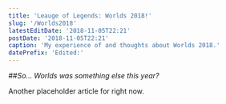 ```yaml
---
title: 'Leauge of Legends: Worlds 2018!'
slug: '/Worlds2018'
latestEditDate: '2018-11-05T22:21'
postDate: '2018-11-05T22:21'
caption: 'My experience of and thoughts about Worlds 2018.'
datePrefix: 'Edited:'
---
```


##_So... Worlds was something else this year?_

Another placeholder article for right now.